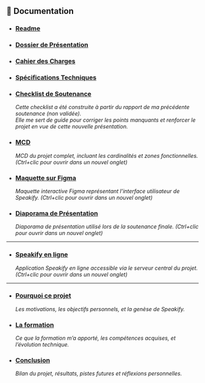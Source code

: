 ## 📄 Documentation

- ### [Readme](https://github.com/BlackSheep-78/speakify/blob/main/README.md)

- ### [Dossier de Présentation](docs/today/presentation.md)

- ### [Cahier des Charges](docs/today/statement_of_work.fr.md)

- ### [Spécifications Techniques](/docs/today/technical_specification_document.fr.md)

- ### [Checklist de Soutenance](/docs/today/checklist.md)  
  _Cette checklist a été construite à partir du rapport de ma précédente soutenance (non validée).  
  Elle me sert de guide pour corriger les points manquants et renforcer le projet en vue de cette nouvelle présentation._


- ### [MCD](/docs/today/MCD.pdf)
  _MCD du projet complet, incluant les cardinalités et zones fonctionnelles. (Ctrl+clic pour ouvrir dans un nouvel onglet)_

- ### [Maquette sur Figma](https://www.figma.com/proto/KVXW8xRzNIM24ZjB4duoUe/Speakify?node-id=3-13&p=f&t=yNHp8yvKNKKr6bk2-0&scaling=min-zoom&content-scaling=fixed&page-id=0%3A1)
  _Maquette interactive Figma représentant l’interface utilisateur de Speakify. (Ctrl+clic pour ouvrir dans un nouvel onglet)_

- ### [Diaporama de Présentation](https://docs.google.com/presentation/d/1PBIGio4ludcBh7yNv26cniMTyn6ENDHb0blfyW2BNMo/present)
  _Diaporama de présentation utilisé lors de la soutenance finale. (Ctrl+clic pour ouvrir dans un nouvel onglet)_

---

- ### [Speakify en ligne](http://speakify.blacksheep-node-c04fe.com/)
  _Application Speakify en ligne accessible via le serveur central du projet. (Ctrl+clic pour ouvrir dans un nouvel onglet)_

---

- ### [Pourquoi ce projet](./docs/today/pourquoi-ce-projet.md)  
  _Les motivations, les objectifs personnels, et la genèse de Speakify._

- ### [La formation](./docs/today/la-formation.md)  
  _Ce que la formation m’a apporté, les compétences acquises, et l’évolution technique._

- ### [Conclusion](./docs/today/conclusion.md)  
  _Bilan du projet, résultats, pistes futures et réflexions personnelles._




  
